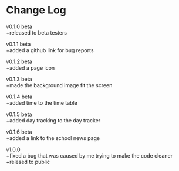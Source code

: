 <h1>Change Log</h1>

v0.1.0 beta <br>
+released to beta testers

v0.1.1 beta <br>
+added a github link for bug reports

v0.1.2 beta <br>
+added a page icon

v0.1.3 beta <br>
+made the background image fit the screen

v0.1.4 beta <br>
+added time to the time table

v0.1.5 beta <br>
+added day tracking to the day tracker 

v0.1.6 beta <br>
+added a link to the school news page

v1.0.0 <br>
+fixed a bug that was caused by me trying to make the code cleaner
+relesed to public
